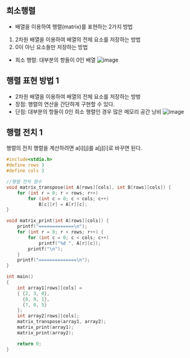 ## 희소행렬
* 배열을 이용하여 행렬(matrix)를 표현하는 2가지 방법
1. 2차원 배열을 이용하여 배열의 전체 요소를 저장하는 방법
2. 0이 아닌 요소들만 저장하는 방법
* 희소 행렬: 대부분의 항들이 0인 배열
![image](https://github.com/qlkdkd/DataStruct/assets/71871927/4e19c489-f4d2-4ba7-ad2c-22bade58fa43)

## 행렬 표현 방법 1
* 2차원 배열을 이용하여 배열의 전체 요소를 저장하는 방벙
* 장점: 행렬의 연산을 간단하게 구현할 수 있다.
* 단점: 대부분의 항들이 0인 희소 행렬인 경우 많은 메모리 공간 낭비
![image](https://github.com/qlkdkd/DataStruct/assets/71871927/b990f490-2700-47e5-996a-94e89e9ec3a0)
## 행렬 전치 1
행렬의 전치 행렬을 계산하려면 a[i][j]를 a[j][i]로 바꾸면 된다.

```c
#include<stdio.h>
#define rows 3
#define cols 3

//행렬 전치 함수
void matrix_transpose(int A[rows][cols], int B[rows][cols]) {
	for (int r = 0; r < rows; r++)
		for (int c = 0; c < cols; c++)
			B[c][r] = A[r][c];
}

void matrix_print(int A[rows][cols]) {
	printf("=============\n");
	for (int r = 0; r < rows; r++) {
		for (int c = 0; c < cols; c++)
			printf("%d ", A[r][c]);
		printf("\n");
	}
	printf("==============\n");
}

int main()
{
	int array1[rows][cols] =
	{ {2, 3, 0},
	  {8, 9, 1},
	  {7, 0, 5}
	};
	int array2[rows][cols];
	matrix_transpose(array1, array2);
	matrix_print(array1);
	matrix_print(array2);

	return 0;
}

```
